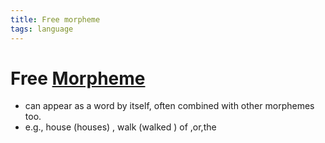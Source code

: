 ```yaml
---
title: Free morpheme
tags: language
---
```


# Free [Morpheme](Morpheme.md)
- can appear as a word by itself, often combined with other morphemes too.
- e.g., house (houses) , walk (walked ) of ,or,the














































































